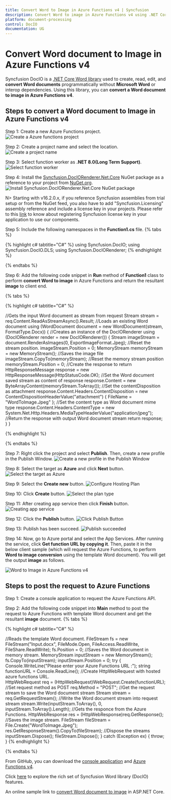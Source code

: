 ```yaml
---
title: Convert Word to Image in Azure Functions v4 | Syncfusion
description: Convert Word to image in Azure Functions v4 using .NET Core Word (DocIO) library without Microsoft Word or interop dependencies.
platform: document-processing
control: DocIO
documentation: UG
---
```


# Convert Word document to Image in Azure Functions v4

Syncfusion DocIO is a [.NET Core Word library](https://www.syncfusion.com/document-processing/word-framework/net/word-library) used to create, read, edit, and **convert Word documents** programmatically without **Microsoft Word** or interop dependencies. Using this library, you can **convert a Word document to image in Azure Functions v4**.

## Steps to convert a Word document to Image in Azure Functions v4

Step 1: Create a new Azure Functions project.
![Create a Azure functions project](Azure-Images/Functions-v1/Azure_Function_WordtoPDF.png)

Step 2: Create a project name and select the location.
![Create a project name](Azure-Images/Functions-v1/Configuration_WordtoImage.png)

Step 3: Select function worker as **.NET 8.0(Long Term Support)**.
![Select function worker](Azure-Images/Functions-v4/Additional-Information-WordtoPDF.png)

Step 4: Install the [Syncfusion.DocIORenderer.Net.Core](https://www.nuget.org/packages/Syncfusion.DocIORenderer.Net.Core) NuGet package as a reference to your project from [NuGet.org](https://www.nuget.org/).
![Install Syncfusion.DocIORenderer.Net.Core NuGet package](Azure-Images/Functions-v4/Nuget-Package-WordtoImage.png)

N> Starting with v16.2.0.x, if you reference Syncfusion assemblies from trial setup or from the NuGet feed, you also have to add "Syncfusion.Licensing" assembly reference and include a license key in your projects. Please refer to this [link](https://help.syncfusion.com/common/essential-studio/licensing/overview) to know about registering Syncfusion license key in your application to use our components.

Step 5: Include the following namespaces in the **Function1.cs** file.
{% tabs %}

{% highlight c# tabtitle="C#" %}
using Syncfusion.DocIO;
using Syncfusion.DocIO.DLS;
using Syncfusion.DocIORenderer;
{% endhighlight %}

{% endtabs %}

Step 6: Add the following code snippet in **Run** method of **Function1** class to perform **convert Word to image** in Azure Functions and return the resultant **image** to client end.

{% tabs %}

{% highlight c# tabtitle="C#" %}

//Gets the input Word document as stream from request
Stream stream = req.Content.ReadAsStreamAsync().Result;
//Loads an existing Word document
using (WordDocument document = new WordDocument(stream, FormatType.Docx))
{
    //Creates an instance of the DocIORenderer
    using (DocIORenderer render = new DocIORenderer())
    {
        Stream imageStream = document.RenderAsImages(0, ExportImageFormat.Jpeg);
        //Reset the stream position.
        imageStream.Position = 0;
        MemoryStream memoryStream = new MemoryStream();
        //Saves the image file 
        imageStream.CopyTo(memoryStream);
        //Reset the memory stream position
        memoryStream.Position = 0;
        //Create the response to return
        HttpResponseMessage response = new HttpResponseMessage(HttpStatusCode.OK);
        //Set the Word document saved stream as content of response
        response.Content = new ByteArrayContent(memoryStream.ToArray());
        //Set the contentDisposition as attachment
        response.Content.Headers.ContentDisposition = new ContentDispositionHeaderValue("attachment")
        {
            FileName = "WordToImage.Jpeg"
        };
        //Set the content type as Word document mime type
        response.Content.Headers.ContentType = new System.Net.Http.Headers.MediaTypeHeaderValue("application/jpeg");
        //Return the response with output Word document stream
        return response;
    }
}

{% endhighlight %}

{% endtabs %}

Step 7: Right click the project and select **Publish**. Then, create a new profile in the Publish Window.
![Create a new profile in the Publish Window](Azure-Images/Functions-v1/Publish_WordtoImage.png)

Step 8: Select the target as **Azure** and click **Next** button.
![Select the target as Azure](Azure-Images/Functions-v1/Target_WordtoPDF.png)

Step 9: Select the **Create new** button.
![Configure Hosting Plan](Azure-Images/Functions-v1/Function_Instance_WordtoImage.png)

Step 10: Click **Create** button. 
![Select the plan type](Azure-Images/Functions-v1/Subscription_detail_WordtoImage.png)

Step 11: After creating app service then click **Finish** button. 
![Creating app service](Azure-Images/Functions-v1/Function_Instance_WordtoImage.png)

Step 12: Click the **Publish** button.
![Click Publish Button](Azure-Images/Functions-v1/Before_Publish_WordtoPDF.png)

Step 13: Publish has been succeed.
![Publish succeeded](Azure-Images/Functions-v1/Published_WordtoImage.png)

Step 14: Now, go to Azure portal and select the App Services. After running the service, click **Get function URL by copying it**. Then, paste it in the below client sample (which will request the Azure Functions, to perform **Word to image conversion** using the template Word document). You will get the output **image** as follows.

![Word to Image in Azure Functions v4](WordToPDF_images/Output-WordtoImage.png)

## Steps to post the request to Azure Functions

Step 1: Create a console application to request the Azure Functions API.

Step 2: Add the following code snippet into **Main** method to post the request to Azure Functions with template Word document and get the resultant **image** document.
{% tabs %}

{% highlight c# tabtitle="C#" %}

//Reads the template Word document.
FileStream fs = new FileStream("Input.docx", FileMode.Open, FileAccess.ReadWrite, FileShare.ReadWrite);
fs.Position = 0;
//Saves the Word document in memory stream.
MemoryStream inputStream = new MemoryStream();
fs.CopyTo(inputStream);
inputStream.Position = 0;
try
{
    Console.WriteLine("Please enter your Azure Functions URL :");
    string functionURL = Console.ReadLine();
    //Create HttpWebRequest with hosted azure functions URL.                
    HttpWebRequest req = (HttpWebRequest)WebRequest.Create(functionURL);
    //Set request method as POST
    req.Method = "POST";
    //Get the request stream to save the Word document stream
    Stream stream = req.GetRequestStream();
    //Write the Word document stream into request stream
    stream.Write(inputStream.ToArray(), 0, inputStream.ToArray().Length);
    //Gets the responce from the Azure Functions.
    HttpWebResponse res = (HttpWebResponse)req.GetResponse();
    //Saves the image stream.
    FileStream fileStream = File.Create("WordToImage.Jpeg");
    res.GetResponseStream().CopyTo(fileStream);
    //Dispose the streams
    inputStream.Dispose();
    fileStream.Dispose();
}
catch (Exception ex)
{
    throw;
}
{% endhighlight %}

{% endtabs %}

From GitHub, you can download the [console application](https://github.com/SyncfusionExamples/DocIO-Examples/tree/main/Word-to-Image-conversion/Convert-Word-to-image/Azure/Azure_Functions/Console_Application) and [Azure Functions v4](https://github.com/SyncfusionExamples/DocIO-Examples/tree/main/Word-to-Image-conversion/Convert-Word-to-image/Azure/Azure_Functions/Azure_Functions_v4).

Click [here](https://www.syncfusion.com/document-processing/word-framework/net-core) to explore the rich set of Syncfusion Word library (DocIO) features. 

An online sample link to [convert Word document to image](https://ej2.syncfusion.com/aspnetcore/Word/WordToImage#/material3) in ASP.NET Core. 

